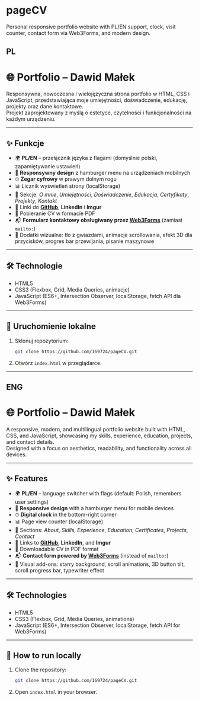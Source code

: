# pageCV
Personal responsive portfolio website with PL/EN support, clock, visit counter, contact form via Web3Forms, and modern design.

## PL

# 🌐 Portfolio – Dawid Małek

Responsywna, nowoczesna i wielojęzyczna strona portfolio w HTML, CSS i JavaScript, przedstawiająca moje umiejętności, doświadczenie, edukację, projekty oraz dane kontaktowe.  
Projekt zaprojektowany z myślą o estetyce, czytelności i funkcjonalności na każdym urządzeniu.

---

## ✨ Funkcje
- 🌍 **PL/EN** – przełącznik języka z flagami (domyślnie polski, zapamiętywanie ustawień)
- 📱 **Responsywny design** z hamburger menu na urządzeniach mobilnych
- ⏱ **Zegar cyfrowy** w prawym dolnym rogu
- 📊 Licznik wyświetleń strony (localStorage)
- 📂 Sekcje: *O mnie*, *Umiejętności*, *Doświadczenie*, *Edukacja*, *Certyfikaty*, *Projekty*, *Kontakt*
- 🔗 Linki do **[GitHub](https://github.com/169724)**, **LinkedIn** i **Imgur**
- 📄 Pobieranie CV w formacie PDF
- 📬 **Formularz kontaktowy obsługiwany przez [Web3Forms](https://web3forms.com/)** (zamiast `mailto:`)
- 🌌 Dodatki wizualne: tło z gwiazdami, animacje scrollowania, efekt 3D dla przycisków, progres bar przewijania, pisanie maszynowe

---

## 🛠 Technologie
- HTML5  
- CSS3 (Flexbox, Grid, Media Queries, animacje)  
- JavaScript (ES6+, Intersection Observer, localStorage, fetch API dla Web3Forms)

---

## 🚀 Uruchomienie lokalne
1. Sklonuj repozytorium:
   ```bash
   git clone https://github.com/169724/pageCV.git
   ```
2. Otwórz `index.html` w przeglądarce.

---

## ENG

# 🌐 Portfolio – Dawid Małek

A responsive, modern, and multilingual portfolio website built with HTML, CSS, and JavaScript, showcasing my skills, experience, education, projects, and contact details.  
Designed with a focus on aesthetics, readability, and functionality across all devices.

---

## ✨ Features
- 🌍 **PL/EN** – language switcher with flags (default: Polish, remembers user settings)
- 📱 **Responsive design** with a hamburger menu for mobile devices
- ⏱ **Digital clock** in the bottom-right corner
- 📊 Page view counter (localStorage)
- 📂 Sections: *About*, *Skills*, *Experience*, *Education*, *Certificates*, *Projects*, *Contact*
- 🔗 Links to **[GitHub](https://github.com/169724)**, **LinkedIn**, and **Imgur**
- 📄 Downloadable CV in PDF format
- 📬 **Contact form powered by [Web3Forms](https://web3forms.com/)** (instead of `mailto:`)
- 🌌 Visual add-ons: starry background, scroll animations, 3D button tilt, scroll progress bar, typewriter effect

---

## 🛠 Technologies
- HTML5  
- CSS3 (Flexbox, Grid, Media Queries, animations)  
- JavaScript (ES6+, Intersection Observer, localStorage, fetch API for Web3Forms)

---

## 🚀 How to run locally
1. Clone the repository:
   ```bash
   git clone https://github.com/169724/pageCV.git
   ```
2. Open `index.html` in your browser.
